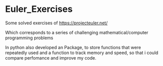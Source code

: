 # Euler_Exercises
Some solved exercises of https://projecteuler.net/

Which corresponds to a series of challenging mathematical/computer programming problems 


In python also developed an Package, to store functions that were repeatedly used and a function to track memory and speed, so that i could compare perfomance and improve my code.
